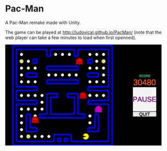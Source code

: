 # Pac-Man
A Pac-Man remake made with Unity.

The game can be played at http://ludovical.github.io/PacMan/ (note that the web player can take a few minutes to load when first openned).

![Demo gif](https://github.com/LudovicAL/PacMan/blob/master/Demo.gif?raw=true)
